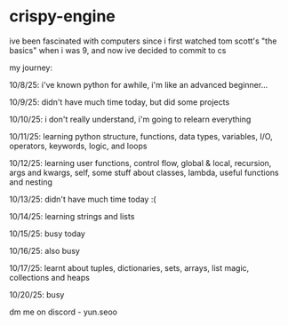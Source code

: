 # crispy-engine

ive been fascinated with computers since i first watched tom scott's "the basics" when i was 9, and now ive decided to commit to cs

my journey:

10/8/25: i've known python for awhile, i'm like an advanced beginner...

10/9/25: didn't have much time today, but did some projects

10/10/25: i don't really understand, i'm going to relearn everything

10/11/25: learning python structure, functions, data types, variables, I/O, operators, keywords, logic, and loops

10/12/25: learning user functions, control flow, global & local, recursion, args and kwargs, self, some stuff about classes, lambda, useful functions and nesting

10/13/25: didn't have much time today :(

10/14/25: learning strings and lists

10/15/25: busy today

10/16/25: also busy

10/17/25: learnt about tuples, dictionaries, sets, arrays, list magic, collections and heaps

10/20/25: busy

dm me on discord - yun.seoo
